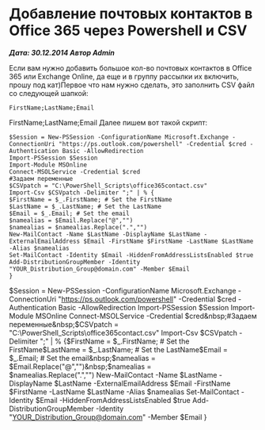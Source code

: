# Добавление почтовых контактов в Office 365 через Powershell и CSV                	  
***Дата: 30.12.2014 Автор Admin***

Если вам нужно добавить большое кол-во почтовых контактов в Office 365 или Exchange Online, да еще и в группу рассылки их включить, прошу под кат)Первое что нам нужно сделать, это заполнить CSV файл со следующей шапкой:
```
FirstName;LastName;Email
```
FirstName;LastName;Email
Далее пишем вот такой скрипт:
```
$Session = New-PSSession -ConfigurationName Microsoft.Exchange -ConnectionUri "https://ps.outlook.com/powershell" -Credential $cred -Authentication Basic -AllowRedirection
Import-PSSession $Session
Import-Module MSOnline
Connect-MSOLService -Credential $cred
#Задаем переменные
$CSVpatch = "C:\PowerShell_Scripts\office365contact.csv"
Import-Csv $CSVpatch -Delimiter ";" | % {
$FirstName = $_.FirstName; # Set the FirstName
$LastName = $_.LastName; # Set the LastName
$Email = $_.Email; # Set the email
$namealias = $Email.Replace("@","")
$namealias = $namealias.Replace(".","")
New-MailContact -Name $LastName -DisplayName $LastName -ExternalEmailAddress $Email -FirstName $FirstName -LastName $LastName -Alias $namealias
Set-MailContact -Identity $Email -HiddenFromAddressListsEnabled $true
Add-DistributionGroupMember -Identity "YOUR_Distribution_Group@domain.com" -Member $Email
}
```
$Session = New-PSSession -ConfigurationName Microsoft.Exchange -ConnectionUri "https://ps.outlook.com/powershell" -Credential $cred -Authentication Basic -AllowRedirection&nbsp;Import-PSSession $Session&nbsp;Import-Module MSOnline&nbsp;Connect-MSOLService -Credential $cred&nbsp;#Задаем переменные&nbsp;$CSVpatch = "C:\PowerShell_Scripts\office365contact.csv"&nbsp;Import-Csv $CSVpatch -Delimiter ";" | % {$FirstName = $_.FirstName; # Set the FirstName$LastName = $_.LastName; # Set the LastName$Email = $_.Email; # Set the email&nbsp;$namealias = $Email.Replace("@","")&nbsp;$namealias = $namealias.Replace(".","")&nbsp;New-MailContact -Name $LastName -DisplayName $LastName -ExternalEmailAddress $Email -FirstName $FirstName -LastName $LastName -Alias $namealias&nbsp;Set-MailContact -Identity $Email -HiddenFromAddressListsEnabled $true&nbsp;Add-DistributionGroupMember -Identity "YOUR_Distribution_Group@domain.com" -Member $Email&nbsp;}
&nbsp;
